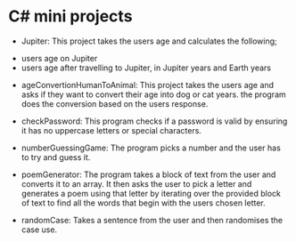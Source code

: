 # C# mini projects

* Jupiter:
This project takes the users age and calculates the following;
- users age on Jupiter
- users age after travelling to Jupiter, in Jupiter years and Earth years

* ageConvertionHumanToAnimal:
This project takes the users age and asks if they want to convert their age into dog or cat years. the program does the conversion based on the users response.

* checkPassword:
This program checks if a password is valid by ensuring it has no uppercase letters or special characters.

* numberGuessingGame:
The program picks a number and the user has to try and guess it.

* poemGenerator:
The program takes a block of text from the user and converts it to an array. It then asks the user to pick a letter and generates a poem using that letter by iterating over the provided block of text to find all the words that begin with the users chosen letter.

* randomCase: Takes a sentence from the user and then randomises the case use.
